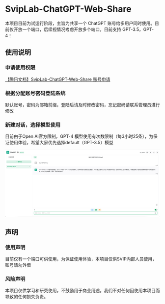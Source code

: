 # SvipLab-ChatGPT-Web-Share

本项目目前为试运行阶段，主旨为共享一个 ChatGPT 账号给多用户同时使用。目前仅开放一个端口，后续视情况考虑开放多个端口，目前支持 GPT-3.5，GPT-4！

## 使用说明

### 申请使用权限

[【腾讯文档】SvipLab-ChatGPT-Web-Share 账号申请](https://docs.qq.com/sheet/DWmdISUJkT2pBSGZt?tab=BB08J2)

### 根据分配账号密码登陆系统

默认账号，密码为邮箱前缀，登陆后请及时修改密码，忘记密码请联系管理员进行修改

### 新建对话，选择模型使用

目前由于Open AI官方限制，GPT-4 模型使用有次数限制（每3小时25条），为保证使用体验，希望大家优先选择default（GPT-3.5）模型

![screenshot](image.png)

## 声明

### 使用声明

目前仅有一个端口可供使用，为保证使用体验，本项目仅供SVIP内部人员使用，账号请勿外借

### 风险声明

本项目仅供学习和研究使用，不鼓励用于商业用途。我们不对任何因使用本项目而导致的任何损失负责。
